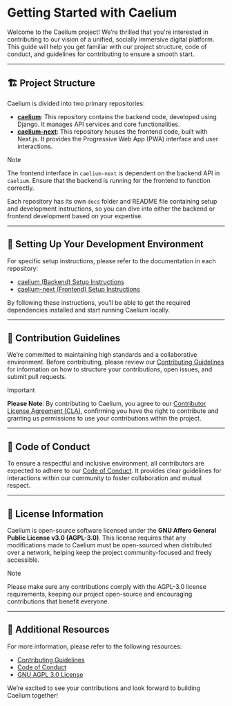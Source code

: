 # Getting Started with Caelium

Welcome to the Caelium project! We’re thrilled that you're interested in contributing to our vision of a unified, socially immersive digital platform. This guide will help you get familiar with our project structure, code of conduct, and guidelines for contributing to ensure a smooth start.

---

## 🏗 Project Structure

Caelium is divided into two primary repositories:

- **[caelium](https://github.com/CaeliumHQ/caelium)**: This repository contains the backend code, developed using Django. It manages API services and core functionalities.
- **[caelium-next](https://github.com/CaeliumHQ/caelium-next)**: This repository houses the frontend code, built with Next.js. It provides the Progressive Web App (PWA) interface and user interactions.

> [!NOTE]
> The frontend interface in `caelium-next` is dependent on the backend API in `caelium`. Ensure that the backend is running for the frontend to function correctly.

Each repository has its own `docs` folder and README file containing setup and development instructions, so you can dive into either the backend or frontend development based on your expertise.

---

## 🚀 Setting Up Your Development Environment

For specific setup instructions, please refer to the documentation in each repository:

- [caelium (Backend) Setup Instructions](https://github.com/CaeliumHQ/caelium/tree/main/docs)
- [caelium-next (Frontend) Setup Instructions](https://github.com/CaeliumHQ/caelium-next/tree/main/docs)

By following these instructions, you’ll be able to get the required dependencies installed and start running Caelium locally.

---

## 🤝 Contribution Guidelines

We’re committed to maintaining high standards and a collaborative environment. Before contributing, please review our [Contributing Guidelines](CONTRIBUTING.md) for information on how to structure your contributions, open issues, and submit pull requests.

> [!IMPORTANT]  
> **Please Note**: By contributing to Caelium, you agree to our [Contributor License Agreement (CLA)](CLA.md), confirming you have the right to contribute and granting us permissions to use your contributions within the project.

---

## 📜 Code of Conduct

To ensure a respectful and inclusive environment, all contributors are expected to adhere to our [Code of Conduct](CODE_OF_CONDUCT.md). It provides clear guidelines for interactions within our community to foster collaboration and mutual respect.

---

## 📄 License Information

Caelium is open-source software licensed under the **GNU Affero General Public License v3.0 (AGPL-3.0)**. This license requires that any modifications made to Caelium must be open-sourced when distributed over a network, helping keep the project community-focused and freely accessible.

> [!NOTE]  
> Please make sure any contributions comply with the AGPL-3.0 license requirements, keeping our project open-source and encouraging contributions that benefit everyone.

---

## 🔗 Additional Resources

For more information, please refer to the following resources:

- [Contributing Guidelines](CONTRIBUTING.md)
- [Code of Conduct](CODE_OF_CONDUCT.md)
- [GNU AGPL 3.0 License](LICENSE.md)

We’re excited to see your contributions and look forward to building Caelium together!
